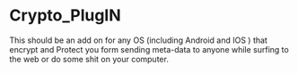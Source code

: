 # Crypto_PlugIN
This should be an add on for any OS (including Android and IOS ) that encrypt and Protect you form sending meta-data to anyone while surfing to the web or do some shit on your computer.
